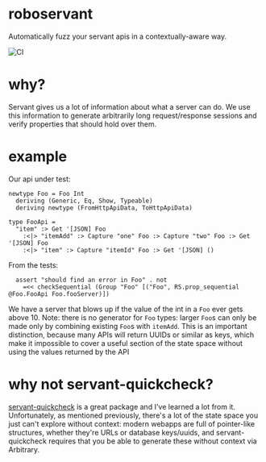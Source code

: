 # roboservant

Automatically fuzz your servant apis in a contextually-aware way.

![CI](https://github.com/mwotton/roboservant/workflows/CI/badge.svg)


# why?

Servant gives us a lot of information about what a server can do. We
use this information to generate arbitrarily long request/response
sessions and verify properties that should hold over them.

# example

Our api under test:

```
newtype Foo = Foo Int
  deriving (Generic, Eq, Show, Typeable)
  deriving newtype (FromHttpApiData, ToHttpApiData)

type FooApi =
  "item" :> Get '[JSON] Foo
    :<|> "itemAdd" :> Capture "one" Foo :> Capture "two" Foo :> Get '[JSON] Foo
    :<|> "item" :> Capture "itemId" Foo :> Get '[JSON] ()
```

From the tests:

```
  assert "should find an error in Foo" . not
    =<< checkSequential (Group "Foo" [("Foo", RS.prop_sequential @Foo.FooApi Foo.fooServer)])
```

We have a server that blows up if the value of the int in a `Foo` ever gets above 10. Note:
there is no generator for `Foo` types: larger `Foo`s can only be made only by combining existing
`Foo`s with `itemAdd`. This is an important distinction, because many APIs will return UUIDs or
similar as keys, which make it impossible to cover a useful section of the state space without
using the values returned by the API


# why not servant-quickcheck?

[servant-quickcheck](https://hackage.haskell.org/package/servant-quickcheck)
is a great package and I've learned a lot from it. Unfortunately, as mentioned previously,
there's a lot of the state space you just can't explore without context: modern webapps are
full of pointer-like structures, whether they're URLs or database
keys/uuids, and servant-quickcheck requires that you be able to generate
these without context via Arbitrary.

